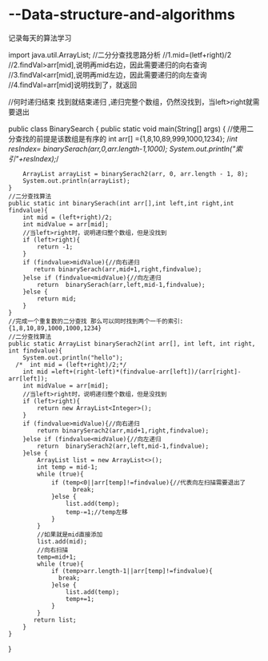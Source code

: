 # --Data-structure-and-algorithms
记录每天的算法学习


import java.util.ArrayList;
//二分分查找思路分析
//1.mid=(letf+right)/2
//2.findVal>arr[mid],说明再mid右边，因此需要递归的向右查询
//3.findVal<arr[mid],说明再mid左边，因此需要递归的向左查询
//4.findVal=arr[mid]说明找到了，就返回

//何时递归结束 找到就结束递归 ,递归完整个数组，仍然没找到，当left>right就需要退出

public class BinarySearch {
    public static void main(String[] args) {
        //使用二分查找的前提是该数组是有序的
        int arr[] ={1,8,10,89,999,1000,1234};
        /*int resIndex= binarySerach(arr,0,arr.length-1,1000);
        System.out.println("索引"+resIndex);*/

        ArrayList arrayList = binarySerach2(arr, 0, arr.length - 1, 8);
        System.out.println(arrayList);
    }
    //二分查找算法
    public static int binarySerach(int arr[],int left,int right,int findvalue){
        int mid = (left+right)/2;
        int midValue = arr[mid];
        //当left>right时，说明递归整个数组，但是没找到
        if (left>right){
            return -1;
        }
        if (findvalue>midValue){//向右递归
           return binarySerach(arr,mid+1,right,findvalue);
        }else if (findvalue<midValue){//向左递归
            return  binarySerach(arr,left,mid-1,findvalue);
        }else {
            return mid;
        }
    }
    //完成一个重复数的二分查找 那么可以同时找到两个一千的索引:{1,8,10,89,1000,1000,1234}
    //二分查找算法
    public static ArrayList binarySerach2(int arr[], int left, int right, int findvalue){
        System.out.println("hello");
      /*  int mid = (left+right)/2;*/
        int mid =left+(right-left)*(findvalue-arr[left])/(arr[right]-arr[left]);
        int midValue = arr[mid];
        //当left>right时，说明递归整个数组，但是没找到
        if (left>right){
            return new ArrayList<Integer>();
        }
        if (findvalue>midValue){//向右递归
            return binarySerach2(arr,mid+1,right,findvalue);
        }else if (findvalue<midValue){//向左递归
            return  binarySerach2(arr,left,mid-1,findvalue);
        }else {
            ArrayList list = new ArrayList<>();
            int temp = mid-1;
            while (true){
                if (temp<0||arr[temp]!=findvalue){//代表向左扫描需要退出了
                      break;
                }else {
                    list.add(temp);
                    temp-=1;//temp左移
                }
            }
            //如果就是mid直接添加
            list.add(mid);
            //向右扫描
            temp=mid+1;
            while (true){
                if (temp>arr.length-1||arr[temp]!=findvalue){
                  break;
                }else {
                    list.add(temp);
                    temp+=1;
                }
            }
           return list;
        }
    }
}
